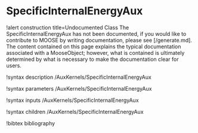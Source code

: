 <!-- MOOSE Documentation Stub: Remove this when content is added. -->

# SpecificInternalEnergyAux

!alert construction title=Undocumented Class
The SpecificInternalEnergyAux has not been documented, if you would like to contribute to MOOSE by
writing documentation, please see [/generate.md]. The content contained on this page explains
the typical documentation associated with a MooseObject; however, what is contained is ultimately
determined by what is necessary to make the documentation clear for users.

!syntax description /AuxKernels/SpecificInternalEnergyAux

!syntax parameters /AuxKernels/SpecificInternalEnergyAux

!syntax inputs /AuxKernels/SpecificInternalEnergyAux

!syntax children /AuxKernels/SpecificInternalEnergyAux

!bibtex bibliography
